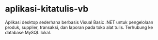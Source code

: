 # aplikasi-kitatulis-vb
Aplikasi desktop sederhana berbasis Visual Basic .NET untuk pengelolaan produk, supplier, transaksi, dan laporan pada toko alat tulis. Terhubung ke database MySQL lokal.
